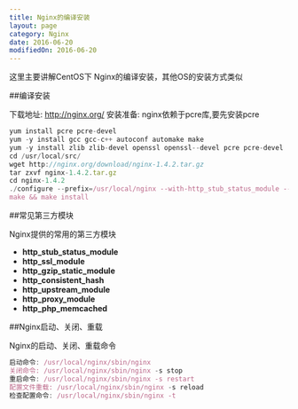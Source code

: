 ```yaml
---
title: Nginx的编译安装
layout: page
category: Nginx
date: 2016-06-20
modifiedOn: 2016-06-20
---
```


这里主要讲解CentOS下 Nginx的编译安装，其他OS的安装方式类似

##编译安装

下载地址: http://nginx.org/
安装准备: nginx依赖于pcre库,要先安装pcre

```javascript
yum install pcre pcre-devel
yum -y install gcc gcc-c++ autoconf automake make
yum -y install zlib zlib-devel openssl openssl--devel pcre pcre-devel 
cd /usr/local/src/
wget http://nginx.org/download/nginx-1.4.2.tar.gz
tar zxvf nginx-1.4.2.tar.gz
cd nginx-1.4.2
./configure --prefix=/usr/local/nginx --with-http_stub_status_module --with-http_ssl_module --with-http_gzip_static_module
make && make install
```

##常见第三方模块

Nginx提供的常用的第三方模块

- **http_stub_status_module** 
- **http_ssl_module**
- **http_gzip_static_module**
- **http_consistent_hash**
- **http_upstream_module**
- **http_proxy_module**
- **http_php_memcached**

##Nginx启动、关闭、重载

Nginx的启动、关闭、重载命令

```JavaScript
启动命令: /usr/local/nginx/sbin/nginx
关闭命令: /usr/local/nginx/sbin/nginx -s stop
重启命令: /usr/local/nginx/sbin/nginx -s restart
配置文件重载: /usr/local/nginx/sbin/nginx -s reload
检查配置命令: /usr/local/nginx/sbin/nginx -t
```











